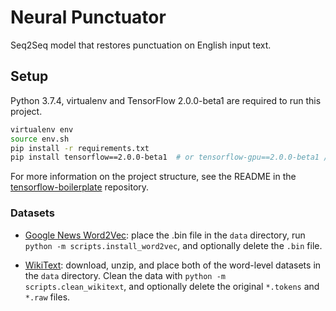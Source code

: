 # Neural Punctuator

Seq2Seq model that restores punctuation on English input text.

## Setup

Python 3.7.4, virtualenv and TensorFlow 2.0.0-beta1 are required to run this project.
```bash
virtualenv env
source env.sh
pip install -r requirements.txt
pip install tensorflow==2.0.0-beta1  # or tensorflow-gpu==2.0.0-beta1 / custom wheel
```

For more information on the project structure, see the README in the [tensorflow-boilerplate](https://github.com/danielwatson6/tensorflow-boilerplate) repository.

### Datasets

- [Google News Word2Vec](https://drive.google.com/file/d/0B7XkCwpI5KDYNlNUTTlSS21pQmM/edit?usp=sharing): place the .bin file in the `data` directory, run `python -m scripts.install_word2vec`, and optionally delete the `.bin` file.

- [WikiText](https://blog.einstein.ai/the-wikitext-long-term-dependency-language-modeling-dataset/): download, unzip, and place both of the word-level datasets in the `data` directory. Clean the data with `python -m scripts.clean_wikitext`, and optionally delete the original `*.tokens` and `*.raw` files.
